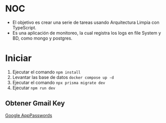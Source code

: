 # NOC
- El objetivo es crear una serie de tareas usando Arquitectura Limpia con TypeScript.
- Es una aplicación de monitoreo, la cual registra los logs en file System y BD, como mongo y postgres. 


# Iniciar
1. Ejecutar el comando ``npm install``
2. Levantar las base de datos ``docker compose up -d`` 
3. Ejecutar el comando ``npx prisma migrate dev``
4. Ejecutar ``npm run dev``

## Obtener Gmail Key
[Google AppPasswords](https://myaccount.google.com/u/0/apppasswords)
